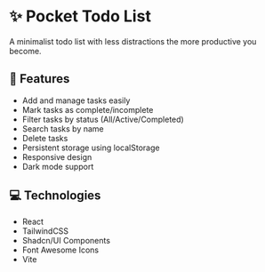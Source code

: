 
# ✨ Pocket Todo List

A minimalist todo list with less distractions the more productive you become.

## 🚀 Features

- Add and manage tasks easily
- Mark tasks as complete/incomplete
- Filter tasks by status (All/Active/Completed) 
- Search tasks by name
- Delete tasks
- Persistent storage using localStorage
- Responsive design
- Dark mode support

## 💻 Technologies

- React
- TailwindCSS
- Shadcn/UI Components
- Font Awesome Icons
- Vite